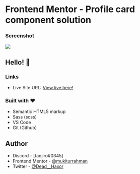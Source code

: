 # Frontend Mentor - Profile card component solution

### Screenshot

![](https://i.ibb.co/3MQDpTf/Screenshot.png)

## Hello! 👋

### Links

- Live Site URL: [View live here!](https://mukiturrahman.github.io/profile-card-component/)

### Built with ❤

- Semantic HTML5 markup
- Sass (scss)
- VS Code
- Git (Github)

## Author

- Discord - [tanjiro#0345]
- Frontend Mentor - [@mukiturrahman](https://www.frontendmentor.io/profile/mukiturrahman)
- Twitter - [@Dead__Haxor](https://www.twitter.com/Dead__Haxor)

